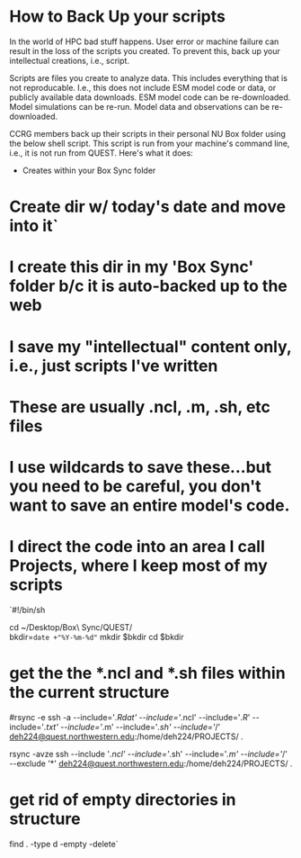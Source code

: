 # How to Back Up your scripts

In the world of HPC bad stuff happens. User error or machine failure can result in the loss of the scripts you created. To prevent this, back up your intellectual creations, i.e., script. 

Scripts are files you create to analyze data. This includes everything that is not reproducable. I.e., this does not include ESM model code or data, or publicly available data downloads. ESM model code can be re-downloaded. Model simulations can be re-run. Model data and observations can be re-downloaded.  

CCRG members back up their scripts in their personal NU Box folder using the below shell script. This script is run from your machine's command line, i.e., it is not run from QUEST. Here's what it does:

* Creates within your Box Sync folder



# Create dir w/ today's date and move into it`
# I create this dir in my 'Box Sync' folder b/c it is auto-backed up to the web
# I save my "intellectual" content only, i.e., just scripts I've written
# These are usually .ncl, .m, .sh, etc files
# I use wildcards to save these...but you need to be careful, you don't want to save an entire model's code.
# I direct the code into an area I call Projects, where I keep most of my scripts

`#!/bin/sh

cd ~/Desktop/Box\ Sync/QUEST/    
bkdir=`date +"%Y-%m-%d"`
mkdir $bkdir
cd $bkdir

# get the the *.ncl and *.sh files within the current structure
#rsync -e ssh -a --include='*.Rdat' --include='*.ncl' --include='*.R*' --include='*.txt' --include='*.m' --include='*.sh' --include='*/' deh224@quest.northwestern.edu:/home/deh224/PROJECTS/ .

rsync -avze ssh --include '*.ncl' --include='*.sh' --include='*.m' --include='*/' --exclude '*' deh224@quest.northwestern.edu:/home/deh224/PROJECTS/ .

# get rid of empty directories in structure
find . -type d -empty -delete`



